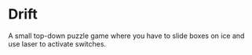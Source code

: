 # Drift

A small top-down puzzle game where you have to slide boxes on ice and use laser to activate switches.
